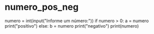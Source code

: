 # numero_pos_neg
numero = int(input("Informe um número:"))
if numero > 0:
    a = numero
    print("positivo")
else:
    b = numero
    print("negativo")
print(numero)


